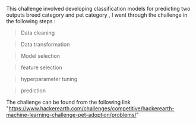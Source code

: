This challenge involved developing classification models for predicting two outputs breed category and pet category , I went through the challenge in the following steps :
> Data cleaning 

> Data transformation

> Model selection

> feature selection

> hyperparameter tuning 

> prediction 

The challenge can be found from the following link 
"https://www.hackerearth.com/challenges/competitive/hackerearth-machine-learning-challenge-pet-adoption/problems/"
